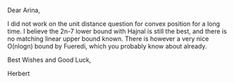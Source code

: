Dear Arina,


  I did not work on the unit distance question for convex position for a long time.  I believe the 2n-7 lower bound with Hajnal is still the best, and there is no matching linear upper bound known.  There is however a very nice O(nlogn) bound by Fueredi, which you probably know about already.


Best Wishes and Good Luck,

  Herbert
